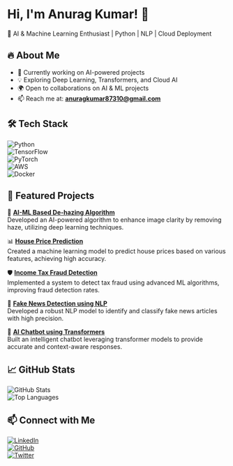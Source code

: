 # Hi, I'm Anurag Kumar! 👋  
🚀 AI & Machine Learning Enthusiast | Python | NLP | Cloud Deployment  

## 🔥 About Me  
- 🔭 Currently working on AI-powered projects  
- 💡 Exploring Deep Learning, Transformers, and Cloud AI  
- 🌍 Open to collaborations on AI & ML projects  
- 📫 Reach me at: **anuragkumar87310@gmail.com**  

## 🛠️ Tech Stack  
![Python](https://img.shields.io/badge/Python-3776AB?style=flat&logo=python&logoColor=white)  
![TensorFlow](https://img.shields.io/badge/TensorFlow-FF6F00?style=flat&logo=tensorflow&logoColor=white)  
![PyTorch](https://img.shields.io/badge/PyTorch-EE4C2C?style=flat&logo=pytorch&logoColor=white)  
![AWS](https://img.shields.io/badge/AWS-232F3E?style=flat&logo=amazon-aws&logoColor=white)  
![Docker](https://img.shields.io/badge/Docker-2496ED?style=flat&logo=docker&logoColor=white)  

## 📌 Featured Projects  
🚀 **[AI-ML Based De-hazing Algorithm](https://github.com/Anurag454545/Dehazing-AI)**  
Developed an AI-powered algorithm to enhance image clarity by removing haze, utilizing deep learning techniques.

📊 **[House Price Prediction](https://github.com/Anurag454545/HousePrice-ML)**  
Created a machine learning model to predict house prices based on various features, achieving high accuracy.

🛡️ **[Income Tax Fraud Detection](https://github.com/Anurag454545/TaxFraud-ML)**  
Implemented a system to detect tax fraud using advanced ML algorithms, improving fraud detection rates.

🤖 **[Fake News Detection using NLP](https://github.com/Anurag454545/FakeNews-NLP)**  
Developed a robust NLP model to identify and classify fake news articles with high precision.

💬 **[AI Chatbot using Transformers](https://github.com/Anurag454545/AI-Chatbot)**  
Built an intelligent chatbot leveraging transformer models to provide accurate and context-aware responses.

## 📈 GitHub Stats  
![GitHub Stats](https://github-readme-stats.vercel.app/api?username=Anurag454545&show_icons=true&theme=radical)  
![Top Languages](https://github-readme-stats.vercel.app/api/top-langs/?username=Anurag454545&layout=compact&theme=radical)  

## 📫 Connect with Me  
[![LinkedIn](https://img.shields.io/badge/LinkedIn-0077B5?style=flat&logo=linkedin&logoColor=white)](https://linkedin.com/in/anurag-kumar45)  
[![GitHub](https://img.shields.io/badge/GitHub-181717?style=flat&logo=github&logoColor=white)](https://github.com/Anurag454545)  
[![Twitter](https://img.shields.io/badge/Twitter-1DA1F2?style=flat&logo=twitter&logoColor=white)](https://twitter.com/your_twitter_handle)  
